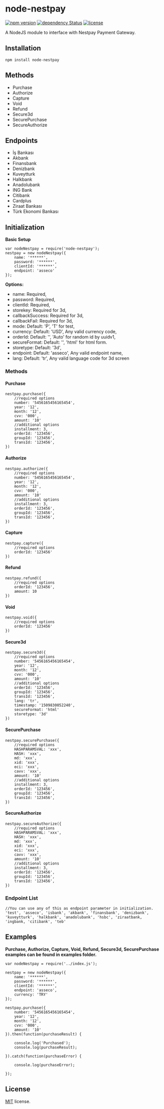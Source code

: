 # node-nestpay

[![npm version](https://badge.fury.io/js/node-nestpay.svg)](https://badge.fury.io/js/node-nestpay)
[![dependency Status](https://david-dm.org/eraycetinay/node-nestpay.svg)](https://david-dm.org/eraycetinay/node-nestpay.svg)
[![license](https://img.shields.io/github/license/mashape/apistatus.svg)]()

A NodeJS module to interface with Nestpay Payment Gateway.

## Installation

```
npm install node-nestpay
```

## Methods

-  Purchase
-  Authorize
-  Capture
-  Void
-  Refund
-  Secure3d
-  SecurePurchase
-  SecureAuthorize

## Endpoints

-  İş Bankası
-  Akbank
-  Finansbank
-  Denizbank
-  Kuveytturk
-  Halkbank
-  Anadolubank
-  ING Bank
-  Citibank
-  Cardplus
-  Ziraat Bankası
-  Türk Ekonomi Bankası

## Initialization

**Basic Setup**

```
var nodeNestpay = require('node-nestpay');
nestpay = new nodeNestpay({
    name: '******',
    password: '******',
    clientId: '******',
    endpoint: 'asseco'
});
```

**Options:**

-  name: Required,
-  password: Required,
-  clientId: Required,
-  storekey: Required for 3d,
-  callbackSuccess: Required for 3d,
-  callbackFail: Required for 3d,
-  mode: Default: 'P', 'T' for test,
-  currency: Default: 'USD', Any valid currency code,
-  orderId: Default: '', 'Auto' for random id by uuidv1,
-  secureFormat: Default: '', 'html' for html form.
-  storetype: Default: '3d',
-  endpoint: Default: 'asseco', Any valid endpoint name,
-  lang: Default: 'tr', Any valid language code for 3d screen

### Methods

#### Purchase

```
nestpay.purchase({
    //required options
    number: '5456165456165454',
    year: '12',
    month: '12',
    cvv: '000',
    amount: '10'
    //additional options
    installment: 3,
    orderId: '123456',
    groupId: '123456',
    transId: '123456',
})
```

#### Authorize

```
nestpay.authorize({
    //required options
    number: '5456165456165454',
    year: '12',
    month: '12',
    cvv: '000',
    amount: '10'
    //additional options
    installment: 3,
    orderId: '123456',
    groupId: '123456',
    transId: '123456',
})
```

#### Capture

```
nestpay.capture({
    //required options
    orderId: '123456'
})
```

#### Refund

```
nestpay.refund({
    //required options
    orderId: '123456',
    amount: 10
})
```

#### Void

```
nestpay.void({
    //required options
    orderId: '123456'
})
```

#### Secure3d

```
nestpay.secure3d({
    //required options
    number: '5456165456165454',
    year: '12',
    month: '12',
    cvv: '000',
    amount: '10'
    //additional options
    orderId: '123456',
    groupId: '123456',
    transId: '123456',
    lang: 'tr',
    timestamp: '1509830052240',
    secureFormat: 'html'
    storetype: '3d'
})
```

#### SecurePurchase

```
nestpay.securePurchase({
    //required options
    HASHPARAMSVAL: 'xxx',
    HASH: 'xxx',
    md: 'xxx',
    xid: 'xxx',
    eci: 'xxx',
    cavv: 'xxx',
    amount: '10'
    //additional options
    installment: 3,
    orderId: '123456',
    groupId: '123456',
    transId: '123456',
})
```

#### SecureAuthorize

```
nestpay.secureAuthorize({
    //required options
    HASHPARAMSVAL: 'xxx',
    HASH: 'xxx',
    md: 'xxx',
    xid: 'xxx',
    eci: 'xxx',
    cavv: 'xxx',
    amount: '10'
    //additional options
    installment: 3,
    orderId: '123456',
    groupId: '123456',
    transId: '123456',
})
```

### Endpoint List

```
//You can use any of this as endpoint parameter in initialization.
'test', 'asseco', 'isbank', 'akbank', 'finansbank', 'denizbank', 'kuveytturk', 'halkbank', 'anadolubank', 'hsbc', 'ziraatbank, 'ingbank, 'citibank', 'teb'
```

## Examples

**Purchase, Authorize, Capture, Void, Refund, Secure3d, SecurePurchase examples can be found in examples folder.**

```
var nodeNestpay = require('../index.js');

nestpay = new nodeNestpay({
    name: '******',
    password: '******',
    clientId: '******',
    endpoint: 'asseco',
    currency: 'TRY'
});

nestpay.purchase({
    number: '5456165456165454',
    year: '12',
    month: '12',
    cvv: '000',
    amount: '10'
}).then(function(purchaseResult) {

    console.log('Purchased');
    console.log(purchaseResult);

}).catch(function(purchaseError) {

    console.log(purchaseError);

});
```

## License

[MIT](LICENSE) license.
